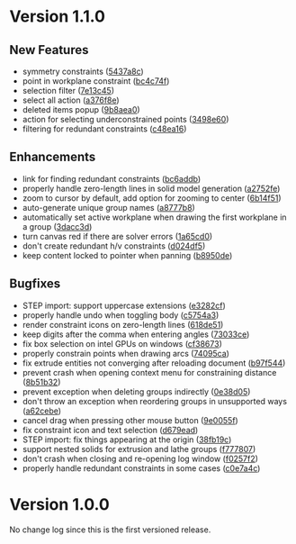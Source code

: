 # Version 1.1.0

## New Features

 - symmetry constraints ([5437a8c](https://github.com/horizon-eda/horizon/commit/5437a8c1be3d1696d55a7114a81088dc7e2ee9d1))
 - point in workplane constraint ([bc4c74f](https://github.com/horizon-eda/horizon/commit/bc4c74f667e2de1576600841038ba6e7aaa5d2ac))
 - selection filter ([7e13c45](https://github.com/horizon-eda/horizon/commit/7e13c45dc98a89471950ed3a6b3ad35a0e040420))
 - select all action ([a376f8e](https://github.com/horizon-eda/horizon/commit/a376f8e32e29c4064a47f79186e142cc88edae02))
 - deleted items popup ([9b8aea0](https://github.com/horizon-eda/horizon/commit/9b8aea0810dea6f47b9991fa5cd9b858e0d4d57c))
 - action for selecting underconstrained points ([3498e60](https://github.com/horizon-eda/horizon/commit/3498e602171d67c9c90cf78a674bfcf1d62036b7))
 - filtering for redundant constraints ([c48ea16](https://github.com/horizon-eda/horizon/commit/c48ea167efa27b90f272a75021fda129820ccbaa))

## Enhancements

 - link for finding redundant constraints ([bc6addb](https://github.com/horizon-eda/horizon/commit/bc6addb813635b9ed27bf32c52983a68a48c91b1))
 - properly handle zero-length lines in solid model generation ([a2752fe](https://github.com/horizon-eda/horizon/commit/a2752fe8ef4f50f6527d7a571d76373d28def64b))
 - zoom to cursor by default, add option for zooming to center ([6b14f51](https://github.com/horizon-eda/horizon/commit/6b14f51febf5a51bc6cd7345f4cdfe62828e7e94))
 - auto-generate unique group names ([a8777b8](https://github.com/horizon-eda/horizon/commit/a8777b828532cde263f1c2873caeceba7e7c423f))
 - automatically set active workplane when drawing the first workplane in a group ([3dacc3d](https://github.com/horizon-eda/horizon/commit/3dacc3d8e943ff16ff43ecd47e05bcb92fb93ecb))
 - turn canvas red if there are solver errors ([1a65cd0](https://github.com/horizon-eda/horizon/commit/1a65cd0c6be525c3b5c6d620fcbf85fad4b87f8a))
 - don't create redundant h/v constraints ([d024df5](https://github.com/horizon-eda/horizon/commit/d024df50555fe48ca5c537665f42b4229257e3e8))
 - keep content locked to pointer when panning ([b8950de](https://github.com/horizon-eda/horizon/commit/b8950de7c1fb76cc476a4b199955ecc978e2edbd))

## Bugfixes

 - STEP import: support uppercase extensions ([e3282cf](https://github.com/horizon-eda/horizon/commit/e3282cf6382064b281057b9d4df5683ae8d8402b))
 - properly handle undo when toggling body ([c5754a3](https://github.com/horizon-eda/horizon/commit/c5754a39d08bf343f52ec7e08cdae10938b13abe))
 - render constraint icons on zero-length lines ([618de51](https://github.com/horizon-eda/horizon/commit/618de513db19eca6c45eac4bef0b90ed21c36a6a))
 - keep digits after the comma when entering angles ([73033ce](https://github.com/horizon-eda/horizon/commit/73033ce86876c8d8dc6f418610015ba57d7e165a))
 - fix box selection on intel GPUs on windows ([cf38673](https://github.com/horizon-eda/horizon/commit/cf38673cbdab65898bc0ff5785afe0e17e70495a))
 - properly constrain points when drawing arcs ([74095ca](https://github.com/horizon-eda/horizon/commit/74095cae547bf88dc46e75661fc941c4fdbc2717))
 - fix extrude entities not converging after reloading document ([b97f544](https://github.com/horizon-eda/horizon/commit/b97f5440c56ce39186864b79052c69fd1ae9b87d))
 - prevent crash when opening context menu for constraining distance ([8b51b32](https://github.com/horizon-eda/horizon/commit/8b51b327c2432c1abf22e8b46e48334ae856a506))
 - prevent exception when deleting groups indirectly ([0e38d05](https://github.com/horizon-eda/horizon/commit/0e38d05f3143eb01b9918953485af749761b7cbb))
 - don't throw an exception when reordering groups in unsupported ways ([a62cebe](https://github.com/horizon-eda/horizon/commit/a62cebe59f15a6f0b61912416d104b80cd70f224))
 - cancel drag when pressing other mouse button ([9e0055f](https://github.com/horizon-eda/horizon/commit/9e0055fd8210bb3214d9e67b707a5664e908d468))
 - fix constraint icon and text selection ([d679ead](https://github.com/horizon-eda/horizon/commit/d679ead3ad5c8a5cd46e6999ee2382c498f919d1))
 - STEP import: fix things appearing at the origin ([38fb19c](https://github.com/horizon-eda/horizon/commit/38fb19c626c54921373f89c19b8a8e9540e5af95))
 - support nested solids for extrusion and lathe groups ([f777807](https://github.com/horizon-eda/horizon/commit/f777807b41c4dd87c25fe9cddf7e65adc06924dc))
 - don't crash when closing and re-opening log window ([f0257f2](https://github.com/horizon-eda/horizon/commit/f0257f2da931efc7eadada0445f37d0a128cee1a))
 - properly handle redundant constraints in some cases ([c0e7a4c](https://github.com/horizon-eda/horizon/commit/c0e7a4cd9e79ac2cc9b85088df839e05ef4d9182))

# Version 1.0.0

No change log since this is the first versioned release.
